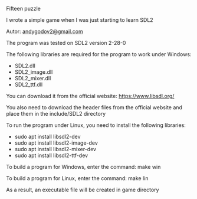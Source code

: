 Fifteen puzzle

I wrote a simple game when I was just starting to learn SDL2

Autor: andygodov2@gmail.com



The program was tested on SDL2 version 2-28-0

The following libraries are required for the program to work under Windows:
 - SDL2.dll
 - SDL2_image.dll
 - SDL2_mixer.dll
 - SDL2_ttf.dll
 
You can download it from the official website: https://www.libsdl.org/

You also need to download the header files from
the official website and place them in the include/SDL2 directory

To run the program under Linux, you need to install the following libraries:
 - sudo apt install libsdl2-dev
 - sudo apt install libsdl2-image-dev
 - sudo apt install libsdl2-mixer-dev
 - sudo apt install libsdl2-ttf-dev

To build a program for Windows, enter the command: make win

To build a program for Linux, enter the command: make lin

As a result, an executable file will be created in game directory
